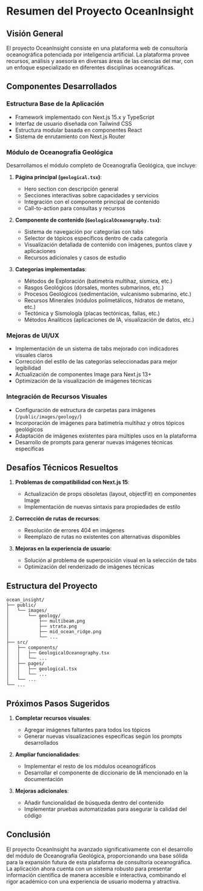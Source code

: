 # Resumen del Proyecto OceanInsight

## Visión General
El proyecto OceanInsight consiste en una plataforma web de consultoría oceanográfica potenciada por inteligencia artificial. La plataforma provee recursos, análisis y asesoría en diversas áreas de las ciencias del mar, con un enfoque especializado en diferentes disciplinas oceanográficas.

## Componentes Desarrollados

### Estructura Base de la Aplicación
- Framework implementado con Next.js 15.x y TypeScript
- Interfaz de usuario diseñada con Tailwind CSS
- Estructura modular basada en componentes React
- Sistema de enrutamiento con Next.js Router

### Módulo de Oceanografía Geológica
Desarrollamos el módulo completo de Oceanografía Geológica, que incluye:

1. **Página principal (`geological.tsx`)**:
   - Hero section con descripción general
   - Secciones interactivas sobre capacidades y servicios
   - Integración con el componente principal de contenido
   - Call-to-action para consultas y recursos

2. **Componente de contenido (`GeologicalOceanography.tsx`)**:
   - Sistema de navegación por categorías con tabs
   - Selector de tópicos específicos dentro de cada categoría
   - Visualización detallada de contenido con imágenes, puntos clave y aplicaciones
   - Recursos adicionales y casos de estudio

3. **Categorías implementadas**:
   - Métodos de Exploración (batimetría multihaz, sísmica, etc.)
   - Rasgos Geológicos (dorsales, montes submarinos, etc.)
   - Procesos Geológicos (sedimentación, vulcanismo submarino, etc.)
   - Recursos Minerales (nódulos polimetálicos, hidratos de metano, etc.)
   - Tectónica y Sismología (placas tectónicas, fallas, etc.)
   - Métodos Analíticos (aplicaciones de IA, visualización de datos, etc.)

### Mejoras de UI/UX
- Implementación de un sistema de tabs mejorado con indicadores visuales claros
- Corrección del estilo de las categorías seleccionadas para mejor legibilidad
- Actualización de componentes Image para Next.js 13+
- Optimización de la visualización de imágenes técnicas

### Integración de Recursos Visuales
- Configuración de estructura de carpetas para imágenes (`/public/images/geology/`)
- Incorporación de imágenes para batimetría multihaz y otros tópicos geológicos
- Adaptación de imágenes existentes para múltiples usos en la plataforma
- Desarrollo de prompts para generar nuevas imágenes técnicas específicas

## Desafíos Técnicos Resueltos
1. **Problemas de compatibilidad con Next.js 15**:
   - Actualización de props obsoletas (layout, objectFit) en componentes Image
   - Implementación de nuevas sintaxis para propiedades de estilo

2. **Corrección de rutas de recursos**:
   - Resolución de errores 404 en imágenes
   - Reemplazo de rutas no existentes con alternativas disponibles

3. **Mejoras en la experiencia de usuario**:
   - Solución al problema de superposición visual en la selección de tabs
   - Optimización del renderizado de imágenes técnicas

## Estructura del Proyecto
```
ocean_insight/
├── public/
│   └── images/
│       └── geology/
│           ├── multibeam.png
│           ├── strata.png
│           ├── mid_ocean_ridge.png
│           └── ...
├── src/
│   ├── components/
│   │   ├── GeologicalOceanography.tsx
│   │   └── ...
│   ├── pages/
│   │   ├── geological.tsx
│   │   └── ...
│   └── ...
└── ...
```

## Próximos Pasos Sugeridos
1. **Completar recursos visuales**:
   - Agregar imágenes faltantes para todos los tópicos
   - Generar nuevas visualizaciones específicas según los prompts desarrollados

2. **Ampliar funcionalidades**:
   - Implementar el resto de los módulos oceanográficos
   - Desarrollar el componente de diccionario de IA mencionado en la documentación

3. **Mejoras adicionales**:
   - Añadir funcionalidad de búsqueda dentro del contenido
   - Implementar pruebas automatizadas para asegurar la calidad del código

## Conclusión
El proyecto OceanInsight ha avanzado significativamente con el desarrollo del módulo de Oceanografía Geológica, proporcionando una base sólida para la expansión futura de esta plataforma de consultoría oceanográfica. La aplicación ahora cuenta con un sistema robusto para presentar información científica de manera accesible e interactiva, combinando el rigor académico con una experiencia de usuario moderna y atractiva.
